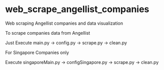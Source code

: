 # web_scrape_angellist_companies
Web scraping Angellist companies and data visualization

To scrape companies data from Angellist 

Just Execute main.py -> config.py -> scrape.py -> clean.py

For Singapore Companies only

Execute singaporeMain.py -> configSingapore.py -> scrape.py -> clean.py
